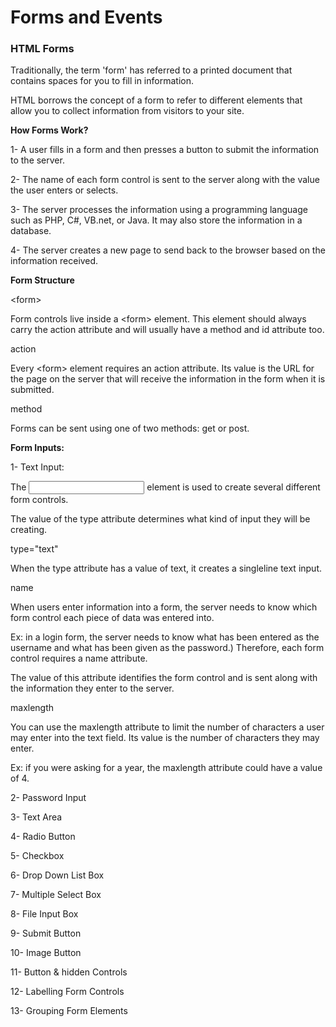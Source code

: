 # Forms and Events

### HTML Forms

Traditionally, the term 'form' has referred to a printed document that contains spaces for you to fill in information.

HTML borrows the concept of a form to refer to different elements that allow you to collect information from visitors to your site.

**How Forms Work?**

1- A user fills in a form and then presses a button to submit the information to the server.

2- The name of each form control is sent to the server along with the value the user enters or selects.

3- The server processes the information using a programming language such as PHP, C#, VB.net, or Java. It may also store the information in a database.

4- The server creates a new page to send back to the browser based on the information received.

**Form Structure**

\<form>

Form controls live inside a \<form> element. This element should always carry the action attribute and will usually have a method and id attribute too. 

action

Every \<form> element requires an action attribute. Its value is the URL for the page on the server that will receive the information in the form when it is submitted.

method

Forms can be sent using one of two methods: get or post.

**Form Inputs:**

1- Text Input:

The <input> element is used to create several different form controls.

The value of the type attribute determines what kind of input they will be creating.

type="text"

When the type attribute has a value of text, it creates a singleline text input.

name

When users enter information into a form, the server needs to know which form control each piece of data was entered into.

Ex: in a login form, the server needs to know what has been entered as the username and what has been given as the password.) Therefore, each form control requires a name attribute.

The value of this attribute identifies the form control and is sent along with the information they enter to the server.

maxlength

You can use the maxlength attribute to limit the number of characters a user may enter into the text field. Its value is the number of characters they may enter.

Ex: if you were
asking for a year, the maxlength
attribute could have a value of 4.

2- Password Input

3- Text Area

4- Radio Button

5- Checkbox

6- Drop Down List Box

7- Multiple Select Box

8- File Input Box

9- Submit Button

10- Image Button

11- Button & hidden Controls

12- Labelling Form Controls

13-  Grouping Form Elements

